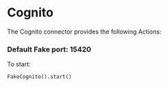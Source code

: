 # Cognito

The Cognito connector provides the following Actions:

### Default Fake port: 15420

To start:

```
FakeCognito().start()
```
